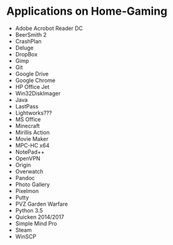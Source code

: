 # Applications on Home-Gaming

- Adobe Acrobot Reader DC
- BeerSmith 2
- CrashPlan
- Deluge
- DropBox
- Gimp
- Git
- Google Drive
- Google Chrome
- HP Office Jet
- Win32DiskImager
- Java
- LastPass
- Lightworks???
- MS Office
- Minecraft
- Mirillis Action
- Movie Maker
- MPC-HC x64
- NotePad++
- OpenVPN
- Origin
- Overwatch
- Pandoc
- Photo Gallery
- Pixelmon
- Putty
- PVZ Garden Warfare
- Python 3.5
- Quicken 2014/2017
- Simple Mind Pro
- Steam
- WinSCP
